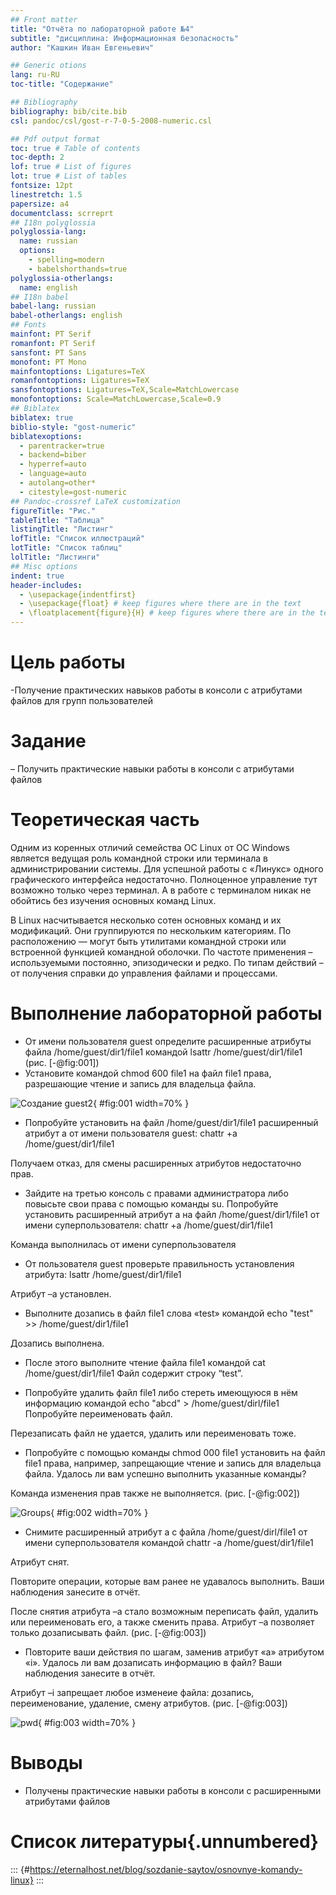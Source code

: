 ```yaml
---
## Front matter
title: "Отчёта по лабораторной работе №4"
subtitle: "дисциплина: Информационная безопасность"
author: "Кашкин Иван Евгеньевич"

## Generic otions
lang: ru-RU
toc-title: "Содержание"

## Bibliography
bibliography: bib/cite.bib
csl: pandoc/csl/gost-r-7-0-5-2008-numeric.csl

## Pdf output format
toc: true # Table of contents
toc-depth: 2
lof: true # List of figures
lot: true # List of tables
fontsize: 12pt
linestretch: 1.5
papersize: a4
documentclass: scrreprt
## I18n polyglossia
polyglossia-lang:
  name: russian
  options:
	- spelling=modern
	- babelshorthands=true
polyglossia-otherlangs:
  name: english
## I18n babel
babel-lang: russian
babel-otherlangs: english
## Fonts
mainfont: PT Serif
romanfont: PT Serif
sansfont: PT Sans
monofont: PT Mono
mainfontoptions: Ligatures=TeX
romanfontoptions: Ligatures=TeX
sansfontoptions: Ligatures=TeX,Scale=MatchLowercase
monofontoptions: Scale=MatchLowercase,Scale=0.9
## Biblatex
biblatex: true
biblio-style: "gost-numeric"
biblatexoptions:
  - parentracker=true
  - backend=biber
  - hyperref=auto
  - language=auto
  - autolang=other*
  - citestyle=gost-numeric
## Pandoc-crossref LaTeX customization
figureTitle: "Рис."
tableTitle: "Таблица"
listingTitle: "Листинг"
lofTitle: "Список иллюстраций"
lotTitle: "Список таблиц"
lolTitle: "Листинги"
## Misc options
indent: true
header-includes:
  - \usepackage{indentfirst}
  - \usepackage{float} # keep figures where there are in the text
  - \floatplacement{figure}{H} # keep figures where there are in the text
---
```


# Цель работы

-Получение практических навыков работы в консоли с атрибутами файлов для групп пользователей 

# Задание

– Получить практические навыки работы в консоли с атрибутами файлов 

# Теоретическая часть

Одним из коренных отличий семейства ОС Linux от ОС Windows является ведущая роль командной строки или терминала в администрировании системы. Для успешной работы с «Линукс» одного графического интерфейса недостаточно. Полноценное управление тут возможно только через терминал. А в работе с терминалом никак не обойтись без изучения основных команд Linux.

В Linux насчитывается несколько сотен основных команд и их модификаций. Они группируются по нескольким категориям. По расположению — могут быть утилитами командной строки или встроенной функцией командной оболочки. По частоте применения – используемыми постоянно, эпизодически и редко. По типам действий – от получения справки до управления файлами и процессами.

# Выполнение лабораторной работы

- От имени пользователя guest определите расширенные атрибуты файла /home/guest/dir1/file1 командой lsattr /home/guest/dir1/file1 (рис. [-@fig:001])
-  Установите командой chmod 600 file1 на файл file1 права, разрешающие чтение и запись для владельца файла.

![Создание guest2](image/01.png){ #fig:001 width=70% }

- Попробуйте установить на файл /home/guest/dir1/file1 расширенный атрибут a от имени пользователя guest: chattr +a /home/guest/dir1/file1

Получаем отказ, для смены расширенных атрибутов недостаточно прав.

- Зайдите на третью консоль с правами администратора либо повысьте свои права с помощью команды su. Попробуйте установить расширенный атрибут a на файл /home/guest/dir1/file1 от имени суперпользователя: chattr +a /home/guest/dir1/file1

Команда выполнилась от имени суперпользователя

- От пользователя guest проверьте правильность установления атрибута: lsattr /home/guest/dir1/file1

Атрибут –а установлен.

- Выполните дозапись в файл file1 слова «test» командой echo "test" >> /home/guest/dir1/file1

Дозапись выполнена.

- После этого выполните чтение файла file1 командой cat /home/guest/dir1/file1 Файл содержит строку “test”.

-  Попробуйте удалить файл file1 либо стереть имеющуюся в нём информацию командой echo "abcd"  >  /home/guest/dirl/file1 Попробуйте переименовать файл.

Перезаписать файл не удается, удалить или переименовать тоже.

- Попробуйте с помощью команды chmod 000 file1 установить на файл file1 права, например, запрещающие чтение и запись для владельца файла. Удалось ли вам успешно выполнить указанные команды?

Команда изменения прав также не выполняется.
(рис. [-@fig:002])

![Groups](image/02.png){ #fig:002 width=70% }

- Снимите расширенный атрибут a с файла /home/guest/dirl/file1 от имени суперпользователя командой chattr -a /home/guest/dir1/file1

Атрибут снят.

Повторите операции, которые вам ранее не удавалось выполнить. Ваши наблюдения занесите в отчёт.

После снятия атрибута –а стало возможным переписать файл, удалить или переименовать его, а также сменить права. Атрибут –а позволяет только дозаписывать файл. (рис. [-@fig:003]) 

- Повторите ваши действия по шагам, заменив атрибут «a» атрибутом «i». Удалось ли вам дозаписать информацию в файл? Ваши наблюдения занесите в отчёт. 

Атрибут –i запрещает любое изменеие файла: дозапись, переименование, удаление, смену атрибутов. (рис. [-@fig:003]) 

![pwd](image/03.png){ #fig:003 width=70% }


# Выводы

- Получены практические навыки работы в консоли с расширенными атрибутами файлов

# Список литературы{.unnumbered}

::: {#https://eternalhost.net/blog/sozdanie-saytov/osnovnye-komandy-linux}
:::


